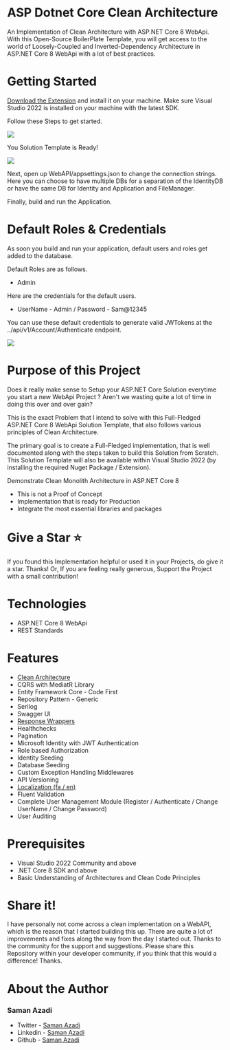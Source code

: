# ASP Dotnet Core Clean Architecture

An Implementation of Clean Architecture with ASP.NET Core 8 WebApi. With this Open-Source BoilerPlate Template, you will get access to the world of Loosely-Coupled and Inverted-Dependency Architecture in ASP.NET Core 8 WebApi with a lot of best practices.

# Getting Started

[Download the Extension](https://marketplace.visualstudio.com/items?itemName=SamanAzadi1996.ASPDotnetCoreCleanArchitecture) and install it on your machine. Make sure Visual Studio 2022 is installed on your machine with the latest SDK.

Follow these Steps to get started.

[![](https://samanazadi1996.gallerycdn.vsassets.io/extensions/samanazadi1996/aspdotnetcorecleanarchitecture/1.2/1693387066158/1__1.png)](#)

You Solution Template is Ready!

[![](https://samanazadi1996.gallerycdn.vsassets.io/extensions/samanazadi1996/aspdotnetcorecleanarchitecture/2.7/1709552831334/vs.png)](#)

Next, open up WebAPI/appsettings.json to change the connection strings. Here you can choose to have multiple DBs for a separation of the IdentityDB or have the same DB for Identity and Application and FileManager.

Finally, build and run the Application.

# Default Roles & Credentials

As soon you build and run your application, default users and roles get added to the database.

Default Roles are as follows.
- Admin

Here are the credentials for the default users.
- UserName - Admin / Password - Sam@12345


You can use these default credentials to generate valid JWTokens at the ../api/v1/Account/Authenticate endpoint.

[![](https://samanazadi1996.gallerycdn.vsassets.io/extensions/samanazadi1996/aspdotnetcorecleanarchitecture/2.7/1709552831334/swagger.png)](#)

# Purpose of this Project
Does it really make sense to Setup your ASP.NET Core Solution everytime you start a new WebApi Project ? Aren't we wasting quite a lot of time in doing this over and over gain?

This is the exact Problem that I intend to solve with this Full-Fledged ASP.NET Core 8 WebApi Solution Template, that also follows various principles of Clean Architecture.

The primary goal is to create a Full-Fledged implementation, that is well documented along with the steps taken to build this Solution from Scratch. This Solution Template will also be available within Visual Studio 2022 (by installing the required Nuget Package / Extension).

Demonstrate Clean Monolith Architecture in ASP.NET Core 8
- This is not a Proof of Concept
- Implementation that is ready for Production
- Integrate the most essential libraries and packages

# Give a Star ⭐️

If you found this Implementation helpful or used it in your Projects, do give it a star. Thanks! Or, If you are feeling really generous, Support the Project with a small contribution!

# Technologies

- ASP.NET Core 8 WebApi
- REST Standards

# Features

- [Clean Architecture](./Documents/CleanArchitecture.md)
- CQRS with MediatR Library
- Entity Framework Core - Code First
- Repository Pattern - Generic
- Serilog
- Swagger UI
- [Response Wrappers](./Documents/ResponseWrappers.md)
- Healthchecks
- Pagination
- Microsoft Identity with JWT Authentication
- Role based Authorization
- Identity Seeding
- Database Seeding
- Custom Exception Handling Middlewares
- API Versioning
- [Localization (fa / en)](./Documents/Localization.md)
- Fluent Validation
- Complete User Management Module (Register / Authenticate / Change UserName / Change Password)
- User Auditing

# Prerequisites

- Visual Studio 2022 Community and above
- .NET Core 8 SDK and above
- Basic Understanding of Architectures and Clean Code Principles

# Share it!

I have personally not come across a clean implementation on a WebAPI, which is the reason that I started building this up. There are quite a lot of improvements and fixes along the way from the day I started out. Thanks to the community for the support and suggestions. Please share this Repository within your developer community, if you think that this would a difference! Thanks.

# About the Author

### Saman Azadi
- Twitter - [Saman Azadi](https://twitter.com/intent/follow?screen_name=saman_azadi_)
- Linkedin - [Saman Azadi](https://www.linkedin.com/in/saman-azadi/)
- Github - [Saman Azadi](https://github.com/samanazadi1996)
